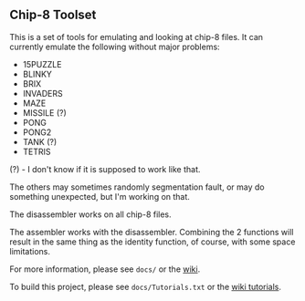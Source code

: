 Chip-8 Toolset
--------------

This is a set of tools for emulating and looking at chip-8 files. It can
currently emulate the following without major problems:
- 15PUZZLE
- BLINKY
- BRIX
- INVADERS
- MAZE
- MISSILE (?)
- PONG
- PONG2
- TANK (?)
- TETRIS

(?) - I don't know if it is supposed to work like that.

The others may sometimes randomly segmentation fault, or may do something
unexpected, but I'm working on that.

The disassembler works on all chip-8 files.

The assembler works with the disassembler. Combining the 2 functions will result
in the same thing as the identity function, of course, with some space
limitations.

For more information, please see `docs/` or the [wiki][wiki].

To build this project, please see `docs/Tutorials.txt` or the [wiki tutorials][wt].


[wiki]: https://github.com/cheukyin699/chip-8-tools/wiki
[wt]: https://github.com/cheukyin699/chip-8-tools/wiki/A-Quick-Tutorial
